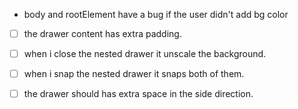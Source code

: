 - body and rootElement have a bug if the user didn't add bg color


- [ ] the drawer content has extra padding.
- [ ] when i close the nested drawer it unscale the background.
- [ ] when i snap the nested drawer it snaps both of them.
- [ ] the drawer should has extra space in the side direction.

